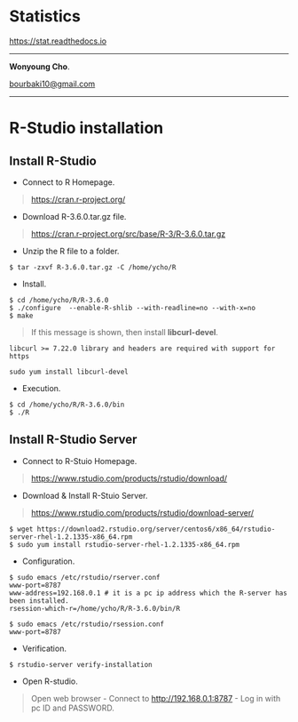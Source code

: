 # Statistics

<a href="https://stat.readthedocs.io" target="_blank"> https://stat.readthedocs.io </a>


---

**Wonyoung Cho**.

<bourbaki10@gmail.com>

---

# R-Studio installation

## Install R-Studio

- Connect to R Homepage.

> <https://cran.r-project.org/>

- Download R-3.6.0.tar.gz file.

> <https://cran.r-project.org/src/base/R-3/R-3.6.0.tar.gz>

- Unzip the R file to a folder.
```
$ tar -zxvf R-3.6.0.tar.gz -C /home/ycho/R
```

- Install.
```
$ cd /home/ycho/R/R-3.6.0
$ ./configure  --enable-R-shlib --with-readline=no --with-x=no
$ make
```
> If this message is shown, then install **libcurl-devel**.
```
libcurl >= 7.22.0 library and headers are required with support for https
```
```
sudo yum install libcurl-devel
```

- Execution.
```
$ cd /home/ycho/R/R-3.6.0/bin
$ ./R
```


## Install R-Studio Server

- Connect to R-Stuio Homepage.

> <https://www.rstudio.com/products/rstudio/download/>

- Download & Install R-Stuio Server.

> <https://www.rstudio.com/products/rstudio/download-server/>
```
$ wget https://download2.rstudio.org/server/centos6/x86_64/rstudio-server-rhel-1.2.1335-x86_64.rpm
$ sudo yum install rstudio-server-rhel-1.2.1335-x86_64.rpm
```

- Configuration.
```
$ sudo emacs /etc/rstudio/rserver.conf
www-port=8787
www-address=192.168.0.1 # it is a pc ip address which the R-server has been installed.
rsession-which-r=/home/ycho/R/R-3.6.0/bin/R

$ sudo emacs /etc/rstudio/rsession.conf
www-port=8787
```

- Verification.
```
$ rstudio-server verify-installation
```

- Open R-studio.

> Open web browser - Connect to http://192.168.0.1:8787 - Log in with pc ID and PASSWORD.

